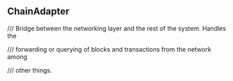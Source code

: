 ## ChainAdapter

/// Bridge between the networking layer and the rest of the system. Handles the

/// forwarding or querying of blocks and transactions from the network among

/// other things.



